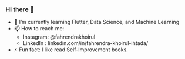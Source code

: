 ### Hi there 👋


- 🌱 I’m currently learning Flutter, Data Science, and Machine Learning
- 📫 How to reach me:
  -  Instagram: @fahrendrakhoirul
  -  LinkedIn : linkedin.com/in/fahrendra-khoirul-ihtada/
- ⚡ Fun fact: I like read Self-Improvement books.

